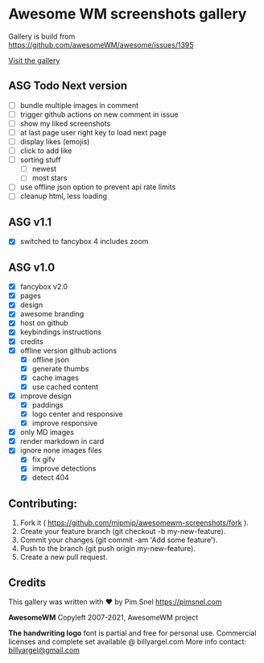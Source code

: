 # Awesome WM screenshots gallery

Gallery is build from https://github.com/awesomeWM/awesome/issues/1395

[Visit the gallery](https://mipmip.github.io/awesomewm-screenshots/)

## ASG Todo Next version
- [ ] bundle multiple images in comment
- [ ] trigger github actions on new comment in issue
- [ ] show my liked screenshots
- [ ] at last page user right key to load next page
- [ ] display likes (emojis)
- [ ] click to add like
- [ ] sorting stuff
  - [ ] newest
  - [ ] most stars
- [ ] use offline json option to prevent api rate limits
- [ ] cleanup html, less loading

## ASG v1.1
- [x] switched to fancybox 4 includes zoom

## ASG v1.0
- [x] fancybox v2.0
- [x] pages
- [x] design
- [x] awesome branding
- [x] host on github
- [x] keybindings instructions
- [x] credits
- [x] offline version github actions
  - [x] offline json
  - [x] generate thumbs
  - [x] cache images
  - [x] use cached content
- [x] improve design
  - [x] paddings
  - [x] logo center and responsive
  - [x] improve responsive
- [x] only MD images
- [x] render markdown in card
- [x] ignore none images files
  - [x] fix gifv
  - [x] improve detections
  - [x] detect 404

## Contributing:

1. Fork it ( https://github.com/mipmip/awesomewm-screenshots/fork ).
1. Create your feature branch (git checkout -b my-new-feature).
1. Commit your changes (git commit -am 'Add some feature').
1. Push to the branch (git push origin my-new-feature).
1. Create a new pull request.

## Credits

This gallery was written with ❤️️ by Pim Snel https://pimsnel.com

**AwesomeWM** Copyleft 2007-2021, AwesomeWM project 

**The handwriting logo** font is partial and free for personal use.  Commercial
licenses and complete set available @ billyargel.com More info contact:
billyargel@gmail.com
